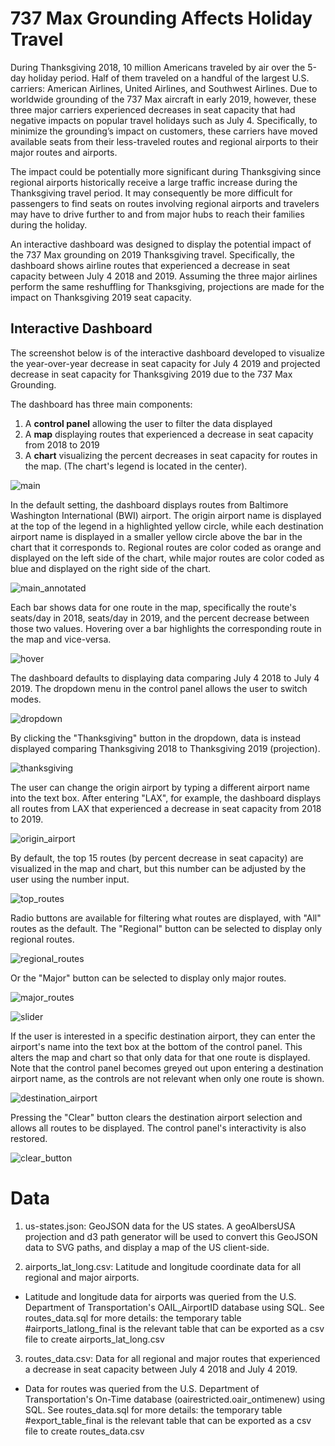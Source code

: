 737 Max Grounding Affects Holiday Travel
=========================

During Thanksgiving 2018, 10 million Americans traveled by air over the 5-day holiday period. Half of them traveled on a handful of the largest U.S. carriers: American Airlines, United Airlines, and Southwest Airlines. Due to worldwide grounding of the 737 Max aircraft in early 2019, however, these three major carriers experienced decreases in seat capacity that had negative impacts on popular travel holidays such as July 4. Specifically, to minimize the grounding’s impact on customers, these carriers have moved available seats from their less-traveled routes and regional airports to their major routes and airports. 

The impact could be potentially more significant during Thanksgiving since regional airports historically receive a large traffic increase during the Thanksgiving travel period. It may consequently be more difficult for passengers to find seats on routes involving regional airports and travelers may have to drive further to and from major hubs to reach their families during the holiday.

An interactive dashboard was designed to display the potential impact of the 737 Max grounding on 2019 Thanksgiving travel. Specifically, the dashboard shows airline routes that experienced a decrease in seat capacity between July 4 2018 and 2019. Assuming the three major airlines perform the same reshuffling for Thanksgiving, projections are made for the impact on Thanksgiving 2019 seat capacity. 

Interactive Dashboard
-------------------------

The screenshot below is of the interactive dashboard developed to visualize the year-over-year decrease in seat capacity for July 4 2019 and projected decrease in seat capacity for Thanksgiving 2019 due to the 737 Max Grounding.

The dashboard has three main components: 
1. A **control panel** allowing the user to filter the data displayed
2. A **map** displaying routes that experienced a decrease in seat capacity from 2018 to 2019
3. A **chart** visualizing the percent decreases in seat capacity for routes in the map. (The chart's legend is located in the center).

![main](https://github.com/cchinchristopherj/Holiday-Travel-737-Max/blob/master/screenshots/main.png)

In the default setting, the dashboard displays routes from Baltimore Washington International (BWI) airport. The origin airport name is displayed at the top of the legend in a highlighted yellow circle, while each destination airport name is displayed in a smaller yellow circle above the bar in the chart that it corresponds to. Regional routes are color coded as orange and displayed on the left side of the chart, while major routes are color coded as blue and displayed on the right side of the chart.

![main_annotated](https://github.com/cchinchristopherj/Holiday-Travel-737-Max/blob/master/screenshots/main_annotated.png)

Each bar shows data for one route in the map, specifically the route's seats/day in 2018, seats/day in 2019, and the percent decrease between those two values. Hovering over a bar highlights the corresponding route in the map and vice-versa. 

![hover](https://github.com/cchinchristopherj/Holiday-Travel-737-Max/blob/master/screenshots/hover.png)

The dashboard defaults to displaying data comparing July 4 2018 to July 4 2019. The dropdown menu in the control panel allows the user to switch modes.

![dropdown](https://github.com/cchinchristopherj/Holiday-Travel-737-Max/blob/master/screenshots/dropdown.png)

By clicking the "Thanksgiving" button in the dropdown, data is instead displayed comparing Thanksgiving 2018 to Thanksgiving 2019 (projection). 

![thanksgiving](https://github.com/cchinchristopherj/Holiday-Travel-737-Max/blob/master/screenshots/thanksgiving.png)

The user can change the origin airport by typing a different airport name into the text box. After entering "LAX", for example, the dashboard displays all routes from LAX that experienced a decrease in seat capacity from 2018 to 2019. 

![origin_airport](https://github.com/cchinchristopherj/Holiday-Travel-737-Max/blob/master/screenshots/origin_airport.png)

By default, the top 15 routes (by percent decrease in seat capacity) are visualized in the map and chart, but this number can be adjusted by the user using the number input.

![top_routes](https://github.com/cchinchristopherj/Holiday-Travel-737-Max/blob/master/screenshots/top_routes.png)

Radio buttons are available for filtering what routes are displayed, with "All" routes as the default. The "Regional" button can be selected to display only regional routes.

![regional_routes](https://github.com/cchinchristopherj/Holiday-Travel-737-Max/blob/master/screenshots/regional_routes.png)

Or the "Major" button can be selected to display only major routes.

![major_routes](https://github.com/cchinchristopherj/Holiday-Travel-737-Max/blob/master/screenshots/major_routes.png)

![slider](https://github.com/cchinchristopherj/Holiday-Travel-737-Max/blob/master/screenshots/slider.png)

If the user is interested in a specific destination airport, they can enter the airport's name into the text box at the bottom of the control panel. This alters the map and chart so that only data for that one route is displayed. Note that the control panel becomes greyed out upon entering a destination airport name, as the controls are not relevant when only one route is shown. 

![destination_airport](https://github.com/cchinchristopherj/Holiday-Travel-737-Max/blob/master/screenshots/destination_airport.png)

Pressing the "Clear" button clears the destination airport selection and allows all routes to be displayed. The control panel's interactivity is also restored. 

![clear_button](https://github.com/cchinchristopherj/Holiday-Travel-737-Max/blob/master/screenshots/clear_button.png)

Data
=========================

1. us-states.json: GeoJSON data for the US states. A geoAlbersUSA projection and d3 path generator will be used to convert this GeoJSON data to SVG paths, and display a map of the US client-side. 

2. airports_lat_long.csv: Latitude and longitude coordinate data for all regional and major airports. 
- Latitude and longitude data for airports was queried from the U.S. Department of Transportation's OAIL_AirportID database using SQL. See routes_data.sql for more details: the temporary table #airports_latlong_final is the relevant table that can be exported as a csv file to create airports_lat_long.csv

3. routes_data.csv: Data for all regional and major routes that experienced a decrease in seat capacity between July 4 2018 and July 4 2019.
- Data for routes was queried from the U.S. Department of Transportation's On-Time database (oairestricted.oair_ontimenew) using SQL. See routes_data.sql for more details: the temporary table #export_table_final is the relevant table that can be exported as a csv file to create routes_data.csv
